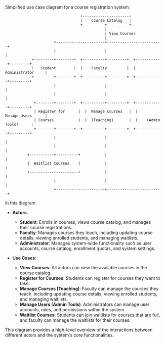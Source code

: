 Simplified use case diagram for a course registration system:

```
                                  +---------------------+
                                  |    Course Catalog   |
                                  +----------+----------+
                                             |
                                             | View Courses
                                             |
                      +----------------------+-------------------------+
                      |                      |                         |
            +---------+--------+  +----------+---------+  +------------+---------+
            |   Student        |  |    Faculty         |  |     Administrator     |
            +---------+--------+  +----------+---------+  +------------+---------+
                      |                      |                         |
                      |                      |                         |
             +--------+--------+  +----------+---------+  +------------+---------+
             | Register for      |  |  Manage Courses   |  |     Manage Users      |
             | Courses           |  |  (Teaching)       |  |    (Admin Tools)      |
             +--------+--------+  +----------+---------+  +------------+---------+
                      |                      |                         |
                      |                      |                         |
          +-----------+----------+           |                         |
          |  Waitlist Courses    |           |                         |
          +-----------+----------+           |                         |
                      |                      |                         |
                      +----------------------+-------------------------+
```

In this diagram:

- **Actors**:
  - **Student**: Enrolls in courses, views course catalog, and manages their course registrations.
  - **Faculty**: Manages courses they teach, including updating course details, viewing enrolled students, and managing waitlists.
  - **Administrator**: Manages system-wide functionality such as user accounts, course catalog, enrollment quotas, and system settings.

- **Use Cases**:
  - **View Courses**: All actors can view the available courses in the course catalog.
  - **Register for Courses**: Students can register for courses they want to take.
  - **Manage Courses (Teaching)**: Faculty can manage the courses they teach, including updating course details, viewing enrolled students, and managing waitlists.
  - **Manage Users (Admin Tools)**: Administrators can manage user accounts, roles, and permissions within the system.
  - **Waitlist Courses**: Students can join waitlists for courses that are full, and faculty can manage the waitlists for their courses.

This diagram provides a high-level overview of the interactions between different actors and the system's core functionalities.
